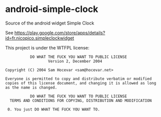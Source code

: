 android-simple-clock
====================

Source of the android widget Simple Clock

See https://play.google.com/store/apps/details?id=fr.nicopico.simpleclockwidget

This project is under the WTFPL license:

               DO WHAT THE FUCK YOU WANT TO PUBLIC LICENSE
                       Version 2, December 2004

    Copyright (C) 2004 Sam Hocevar <sam@hocevar.net>

    Everyone is permitted to copy and distribute verbatim or modified
    copies of this license document, and changing it is allowed as long
    as the name is changed.

               DO WHAT THE FUCK YOU WANT TO PUBLIC LICENSE
      TERMS AND CONDITIONS FOR COPYING, DISTRIBUTION AND MODIFICATION

     0. You just DO WHAT THE FUCK YOU WANT TO.
